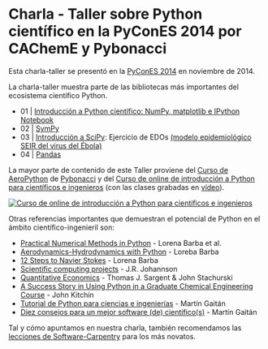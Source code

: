 Charla - Taller sobre Python científico en la PyConES 2014 por CAChemE y Pybonacci
==================================================================================

Esta charla-taller se presentó en la [PyConES 2014](http://2014.es.pycon.org/) en noviembre de 2014.

La charla-taller muestra parte de las bibliotecas más importantes del ecosistema científico Python.

* 01 | [Introducción a Python científico: NumPy, matplotlib e IPython Notebook](http://nbviewer.ipython.org/github/Python-en-ciencia/Python-cientifico/blob/master/PythonCientifico-201411-PyConEs-CachemePybonacci/01_IPython-NumPy-matplotlib.ipynb)
* 02 | [SymPy](http://nbviewer.ipython.org/github/Python-en-ciencia/Python-cientifico/blob/master/PythonCientifico-201411-PyConEs-CachemePybonacci/02-Introduccion-SimPy.ipynb)
* 03 | [Introducción a SciPy](http://nbviewer.ipython.org/github/Python-en-ciencia/Python-cientifico/blob/master/PythonCientifico-201411-PyConEs-CachemePybonacci/03-Intro-SciPy.ipynb): Ejercicio de EDOs [(modelo epidemiológico SEIR del virus del Ébola)](http://nbviewer.ipython.org/github/Python-en-ciencia/Python-cientifico/blob/master/PythonCientifico-201411-PyConEs-CachemePybonacci/03-Scipy-ejercicio-ODEs-ebola.ipynb)
* 04 | [Pandas](http://nbviewer.ipython.org/github/Python-en-ciencia/Python-cientifico/blob/master/PythonCientifico-201411-PyConEs-CachemePybonacci/Pandas_PyConES_201411.ipynb)

La mayor parte de contenido de este Taller proviene del [Curso de AeroPython](https://github.com/AeroPython/Curso_AeroPython) de [Pybonacci](http://pybonacci.og) y del [Curso de online de introducción a Python para científicos e ingenieros](http://cacheme.org/curso-online-python-cientifico-ingenieros/) (con las clases grabadas en [vídeo](https://www.youtube.com/playlist?list=PLGBbVX_WvN7bMwYe7wWV5TZt1a58jTggB)).

[![Curso de online de introducción a Python para científicos e ingenieros](http://img.youtube.com/vi/ox09Jko1ErM/0.jpg)](http://www.youtube.com/watch?v=ox09Jko1ErM&list=PLGBbVX_WvN7bMwYe7wWV5TZt1a58jTggB)


Otras referencias importantes que demuestran el potencial de Python en el ámbito científico-ingenieril son:

* [Practical Numerical Methods in Python](https://github.com/numerical-mooc/numerical-mooc#practical-numerical-methods-in-python) - Lorena Barba et al.
* [Aerodynamics-Hydrodynamics with Python](https://github.com/barbagroup/AeroPython) - Loreba Barba
* [12 Steps to Navier Stokes](https://github.com/barbagroup/CFDPython) - Lorena Barba
* [Scientific computing projects](http://jrjohansson.github.io/) - J.R. Johannson
* [Quantitative Economics](http://quant-econ.net/py/index.html) - Thomas J. Sargent & John Stachurski
* [A Success Story in Using Python in a Graduate Chemical Engineering Course](https://www.youtube.com/watch?v=IsSMs-4GlT8) - John Kitchin
* [Tutorial de Python para ciencias e ingenierías](https://github.com/mgaitan/curso-python-cientifico#tutorial-de-python-para-ciencias-e-ingenier%C3%ADas) - Martín Gaitán
* [Diez consejos para un mejor software (de) científico(s)](https://github.com/mgaitan/10consejos) - Martín Gaitán


Tal y cómo apuntamos en nuestra charla, también recomendamos las [lecciones de Software-Carpentry](http://software-carpentry.org/lessons.html) para los más novatos.

